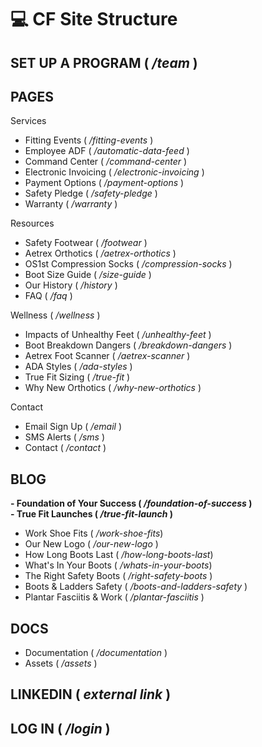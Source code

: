 #  💻 **CF Site Structure**

## **SET UP A PROGRAM** ( */team* )

## **PAGES**
Services
- Fitting Events ( */fitting-events* )
- Employee ADF ( */automatic-data-feed* )
- Command Center ( */command-center* )
- Electronic Invoicing ( */electronic-invoicing* )
- Payment Options ( */payment-options* )
- Safety Pledge ( */safety-pledge* )
- Warranty ( */warranty* )

Resources
- Safety Footwear ( */footwear* )
- Aetrex Orthotics ( */aetrex-orthotics* )
- OS1st Compression Socks ( */compression-socks* )
- Boot Size Guide ( */size-guide* )
- Our History ( */history* )
- FAQ ( */faq* )

Wellness ( */wellness* )
- Impacts of Unhealthy Feet ( */unhealthy-feet* )
- Boot Breakdown Dangers ( */breakdown-dangers* )
- Aetrex Foot Scanner ( */aetrex-scanner* )
- ADA Styles ( */ada-styles* )
- True Fit Sizing ( */true-fit* )
- Why New Orthotics ( */why-new-orthotics* )

Contact
- Email Sign Up ( */email* )
- SMS Alerts ( */sms* )
- Contact ( */contact* )

## **BLOG**
**- Foundation of Your Success ( */foundation-of-success* )**  
**- True Fit Launches ( */true-fit-launch* )**
- Work Shoe Fits ( */work-shoe-fits*)
- Our New Logo ( */our-new-logo* )
- How Long Boots Last ( */how-long-boots-last*)
- What's In Your Boots ( */whats-in-your-boots*)
- The Right Safety Boots ( */right-safety-boots* )
- Boots & Ladders Safety ( */boots-and-ladders-safety* )
- Plantar Fasciitis & Work ( */plantar-fasciitis* )

## **DOCS**
- Documentation ( */documentation* )  
- Assets ( */assets* )

## **LINKEDIN** ( *external link* )

## **LOG IN** ( */login* )